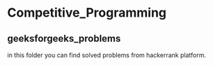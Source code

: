 # Competitive_Programming
## geeksforgeeks_problems
in this folder you can find solved problems from hackerrank platform.
